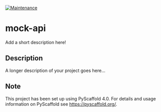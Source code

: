 [![Maintenance](https://img.shields.io/badge/Docs-MkDocs-green.svg)](https://GitHub.com/Naereen/StrapDown.js/graphs/commit-activity)

# mock-api

Add a short description here!


## Description

A longer description of your project goes here...


<!-- pyscaffold-notes -->

## Note

This project has been set up using PyScaffold 4.0. For details and usage
information on PyScaffold see https://pyscaffold.org/.
